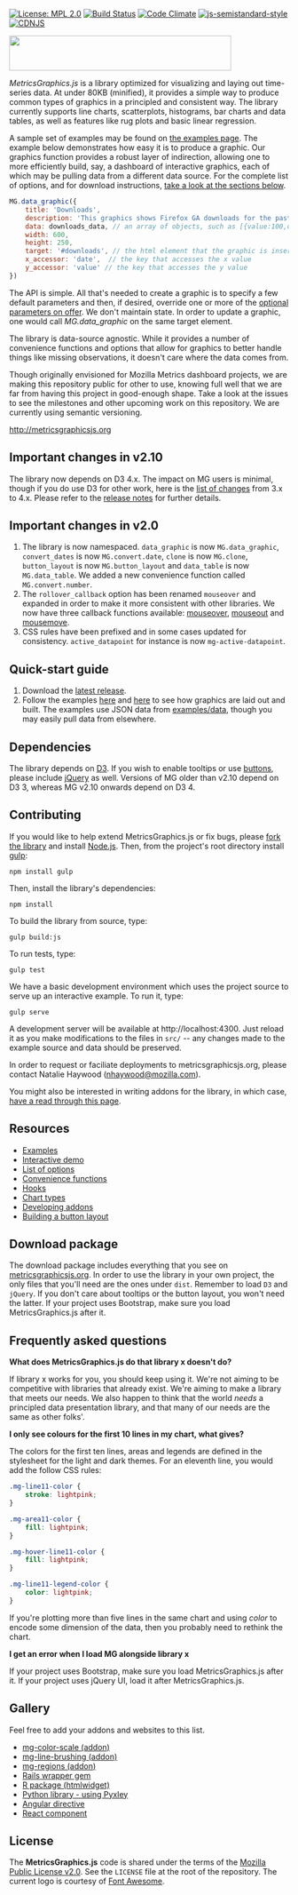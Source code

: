 [![License: MPL 2.0](https://img.shields.io/badge/License-MPL%202.0-brightgreen.svg)](https://opensource.org/licenses/MPL-2.0) [![Build Status][travis-badge]][travis-badge-url] [![Code Climate][code-climate-badge]][code-climate-url] [![js-semistandard-style](https://img.shields.io/badge/code%20style-semistandard-brightgreen.svg?style=flat-square)](https://github.com/Flet/semistandard) [![CDNJS](https://img.shields.io/cdnjs/v/metrics-graphics.svg)](https://cdnjs.com/libraries/metrics-graphics) 

<a href="http://metricsgraphicsjs.org/"><img src="http://metricsgraphicsjs.org/images/logo.svg" hspace="0" vspace="0" width="400" height="63"></a>

_MetricsGraphics.js_ is a library optimized for visualizing and laying out time-series data. At under 80KB (minified), it provides a simple way to produce common types of graphics in a principled and consistent way. The library currently supports line charts, scatterplots, histograms, bar charts and data tables, as well as features like rug plots and basic linear regression.

A sample set of examples may be found on [the examples page](http://metricsgraphicsjs.org). The example below demonstrates how easy it is to produce a graphic. Our graphics function provides a robust layer of indirection, allowing one to more efficiently build, say, a dashboard of interactive graphics, each of which may be pulling data from a different data source. For the complete list of options, and for download instructions, [take a look at the sections below](https://github.com/mozilla/metrics-graphics/wiki).

```js
MG.data_graphic({
    title: 'Downloads',
    description: 'This graphics shows Firefox GA downloads for the past six months.',
    data: downloads_data, // an array of objects, such as [{value:100,date:...},...]
    width: 600,
    height: 250,
    target: '#downloads', // the html element that the graphic is inserted in
    x_accessor: 'date',  // the key that accesses the x value
    y_accessor: 'value' // the key that accesses the y value
})
```

The API is simple. All that's needed to create a graphic is to specify a few default parameters and then, if desired, override one or more of the [optional parameters on offer](https://github.com/mozilla/metrics-graphics/wiki/List-of-Options). We don't maintain state. In order to update a graphic, one would call _MG.data_graphic_ on the same target element.

The library is data-source agnostic. While it provides a number of convenience functions and options that allow for graphics to better handle things like missing observations, it doesn't care where the data comes from.

Though originally envisioned for Mozilla Metrics dashboard projects, we are making this repository public for other to use, knowing full well that we are far from having this project in good-enough shape. Take a look at the issues to see the milestones and other upcoming work on this repository. We are currently using semantic versioning.

<a href="http://metricsgraphicsjs.org">http://metricsgraphicsjs.org</a>

## Important changes in v2.10
The library now depends on D3 4.x. The impact on MG users is minimal, though if you do use D3 for other work, here is the [list of changes](https://github.com/d3/d3/blob/master/CHANGES.md) from 3.x to 4.x. Please refer to the [release notes](https://github.com/mozilla/metrics-graphics/releases/tag/v2.10.0) for further details.

## Important changes in v2.0
1. The library is now namespaced. ``data_graphic`` is now ``MG.data_graphic``, ``convert_dates`` is now ``MG.convert.date``, ``clone`` is now ``MG.clone``, ``button_layout`` is now ``MG.button_layout`` and ``data_table`` is now ``MG.data_table``. We added a new convenience function called ``MG.convert.number``.
2. The ``rollover_callback`` option has been renamed ``mouseover`` and expanded in order to make it more consistent with other libraries. We now have three callback functions available: [mouseover](https://github.com/mozilla/metrics-graphics/wiki/Graphic#mouseover), [mouseout](https://github.com/mozilla/metrics-graphics/wiki/Graphic#mouseout) and [mousemove](https://github.com/mozilla/metrics-graphics/wiki/Graphic#mousemove).
3. CSS rules have been prefixed and in some cases updated for consistency. ``active_datapoint`` for instance is now ``mg-active-datapoint``.

## Quick-start guide
1. Download the [latest release](https://github.com/mozilla/metrics-graphics/releases).
2. Follow the examples [here](https://github.com/mozilla/metrics-graphics/blob/master/examples/index.htm) and [here](https://github.com/mozilla/metrics-graphics/blob/master/examples/js/main.js) to see how graphics are laid out and built. The examples use JSON data from [examples/data](https://github.com/mozilla/metrics-graphics/blob/master/examples/data), though you may easily pull data from elsewhere.

## Dependencies
The library depends on [D3](http://d3js.org). If you wish to enable tooltips or use [buttons](https://github.com/mozilla/metrics-graphics/wiki/Button-Layout), please include [jQuery](http://jquery.com/) as well. Versions of MG older than v2.10 depend on D3 3, whereas MG v2.10 onwards depend on D3 4.

## Contributing
If you would like to help extend MetricsGraphics.js or fix bugs, please [fork the library](https://github.com/mozilla/metrics-graphics) and install [Node.js](http://nodejs.org). Then, from the project's root directory install [gulp](http://gulpjs.com):

    npm install gulp

Then, install the library's dependencies:

    npm install

To build the library from source, type:

    gulp build:js

To run tests, type:

    gulp test

We have a basic development environment which uses the project source to
serve up an interactive example. To run it, type:

    gulp serve

A development server will be available at http://localhost:4300. Just reload
it as you make modifications to the files in `src/` -- any changes made to
the example source and data should be preserved.

In order to request or faciliate deployments to metricsgraphicsjs.org, please contact Natalie Haywood (nhaywood@mozilla.com).

You might also be interested in writing addons for the library, in which case, [have a read through this page](https://github.com/mozilla/metrics-graphics/wiki/Developing-Addons).

## Resources
* [Examples](http://metricsgraphicsjs.org/examples.htm)
* [Interactive demo](http://metricsgraphicsjs.org/interactive-demo.htm)
* [List of options](https://github.com/mozilla/metrics-graphics/wiki/List-of-Options)
* [Convenience functions](https://github.com/mozilla/metrics-graphics/wiki/Convenience-Functions)
* [Hooks](https://github.com/mozilla/metrics-graphics/blob/master/HOOKS.md)
* [Chart types](https://github.com/mozilla/metrics-graphics/wiki/Chart-Types)
* [Developing addons](https://github.com/mozilla/metrics-graphics/wiki/Developing-Addons)
* [Building a button layout](https://github.com/mozilla/metrics-graphics/wiki/Button-Layout)

## Download package
The download package includes everything that you see on [metricsgraphicsjs.org](http://metricsgraphicsjs.org). In order to use the library in your own project, the only files that you'll need are the ones under ``dist``. Remember to load ``D3`` and ``jQuery``. If you don't care about tooltips or the button layout, you won't need the latter. If your project uses Bootstrap, make sure you load MetricsGraphics.js after it.

## Frequently asked questions
__What does MetricsGraphics.js do that library x doesn't do?__

If library x works for you, you should keep using it. We're not aiming to be competitive with libraries that already exist. We're aiming to make a library that meets our needs. We also happen to think that the world _needs_ a principled data presentation library, and that many of our needs are the same as other folks'.

__I only see colours for the first 10 lines in my chart, what gives?__

The colors for the first ten lines, areas and legends are defined in the stylesheet for the light and dark themes. For an eleventh line, you would add the follow CSS rules:


```css
.mg-line11-color {
    stroke: lightpink;
}

.mg-area11-color {
    fill: lightpink;
}

.mg-hover-line11-color {
    fill: lightpink;
}

.mg-line11-legend-color {
    color: lightpink;
}
```

If you're plotting more than five lines in the same chart and using _color_ to encode some dimension of the data, then you probably need to rethink the chart.

__I get an error when I load MG alongside library x__

If your project uses Bootstrap, make sure you load MetricsGraphics.js after it. If your project uses jQuery UI, load it after MetricsGraphics.js.

## Gallery
Feel free to add your addons and websites to this list.
* [mg-color-scale (addon)](https://github.com/dandehavilland/mg-color-scale)
* [mg-line-brushing (addon)](https://github.com/dandehavilland/mg-line-brushing)
* [mg-regions (addon)](https://github.com/senseyeio/mg-regions)
* [Rails wrapper gem](https://github.com/dgilperez/metrics-graphics-rails)
* [R package (htmlwidget)](https://github.com/hrbrmstr/metricsgraphics)
* [Python library - using Pyxley](http://multithreaded.stitchfix.com/blog/2015/07/16/pyxley)
* [Angular directive](https://github.com/elmarquez/angular-metrics-graphics)
* [React component](https://github.com/mozilla/react-metrics-graphics)

## License

The __MetricsGraphics.js__ code is shared under the terms of the [Mozilla Public License v2.0](http://www.mozilla.org/MPL/2.0/). See the `LICENSE` file at the root of the repository. The current logo is courtesy of [Font Awesome](http://fortawesome.github.io/Font-Awesome/).


[travis-badge]: https://travis-ci.org/mozilla/metrics-graphics.svg?branch=master
[travis-badge-url]: https://travis-ci.org/mozilla/metrics-graphics
[code-climate-badge]: https://codeclimate.com/github/mozilla/metrics-graphics/badges/gpa.svg
[code-climate-url]: https://codeclimate.com/github/mozilla/metrics-graphics
